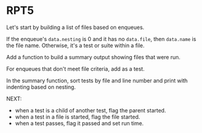 # RPT5

Let's start by building a list of files based on enqueues.

If the enqueue's `data.nesting` is 0 and it has no `data.file`, then `data.name` is the file name. Otherwise, it's a test or suite within a file.

Add a function to build a summary output showing files that were run.

For enqueues that don't meet file criteria, add as a test.

In the summary function, sort tests by file and line number and print with indenting based on nesting.

NEXT:

- when a test is a child of another test, flag the parent started.
- when a test in a file is started, flag the file started.
- when a test passes, flag it passed and set run time.